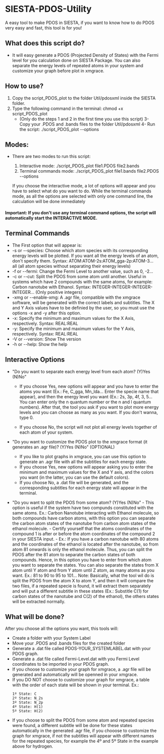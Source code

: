 # SIESTA-PDOS-Utility
A easy tool to make PDOS in SIESTA, if you want to know how to do PDOS very easy and fast, this tool is for you!

## What does this script do?
- It will easy generate a PDOS (Projected Density of States) with the Fermi level for you calculation done on SIESTA Package. You can also separate the energy levels of repeated atoms in your system and customize your graph before plot in xmgrace.

## **How to use?**
1. Copy the script_PDOS_plot to the folder Util/pdosxml inside the SIESTA folder.
2. Type the following command in the terminal: chmod +x script_PDOS_plot
   - (Only do the steps 1 and 2 in the first time you use this script)
 3- Copy your .PDOS and .bands files to the folder Util/pdosxml
 4- Run the script: ./script_PDOS_plot --options

## Modes:
- There are two modes to run this script:
   1. Interactive mode:
                   ./script_PDOS_plot file1.PDOS file2.bands
   2. Terminal commands mode:
                   ./script_PDOS_plot file1.bands file2.PDOS --options

   If you choose the interactive mode, a lot of options will appear and you
   have to select what do you want to do. While the terminal commands mode, as
   all the options are selected with only one command line, the calculation
   will be done immediately

####      Important: If you don't use any terminal command options, the script will automatically start the INTERACTIVE MODE.

## Terminal Commands

- The First option that will appear is:
- -s or --species:   Choose which atom species with its corresponding energy
                   levels will be plotted. If you want all the energy levels
                   of an atom, don't specify them.
                   Syntax: ATOM:ATOM-2s:ATOM_gga-2p:ATOM-3...
                           all (all atom species without separating their
                                energy levels)
-    -f or --fermi:     Change the Fermi Level to another value, such as 0, -2...
-    -c or --cut:       Split the PDOS from some atom until another. Useful in
                   systems which have 2 compounds with the same atoms, for
                   example: Carbon nanotube with Ethanol.
                   Syntax: INTEGER-INTEGER-INTEGER-INTEGER...
                   (Only positive integers)
-    -xmg or --enable-xmg:
                   A .agr file, compatible with the xmgrace software, will
                   be generated with the correct labels and subtitles.
                   The X and Y Axis values have to be definied by the user,
                   so you must use the options -x and -y after this option.
-    -x:              Specify the minimum and maximum values for the X Axis,
                   respectively.
                   Syntax: REAL:REAL
-    -y:              Specify the minimum and maximum values for the Y Axis,
                   respectively.
                   Syntax: REAL:REAL
-    -V or --version: Show The version
-    -h or --help: Show the help

## Interactive Options

- "Do you want to separate each energy level from each atom? (Y)Yes (N)No"

     - If you choose Yes, new options will appear and you have to enter the atoms you want (Ex.: Fe, C_gga, Mn_lda... Enter the specie name that appear), and then the energy level you want (Ex.: 2s, 3p, 4f, 3, 5... You can enter only the n quantum number or the n and l quantum numbers). After that, the tool you ask if you want to plot more energy levels and you can choose as many as you want. If you don't wanna, type 0.

     - If you choose No, the script will not plot all energy levels together of each atom of your system.

- "Do you want to customize the PDOS plot to the xmgrace format (it generates an .agr file)? (Y)Yes (N)No"
(OPTIONAL)
     - If you like to plot graphs in xmgrace, you can use this option to generate an .agr file with all the subtitles for each energy state.
     - If you choose Yes, new options will appear asking you to enter the minimum and maximum values for the X and Y axis, and the colors you want (in the latter, you can use the default colors). 
     - If you choose No, a .dat file will be generated, and the corresponding subtitles for each energy state will appear in the terminal.

- "Do you want to split the PDOS from some atom? (Y)Yes (N)No" 
      -  This option is useful if the system have two compunds constituted with the same atoms. Ex.: Carbon Nanotube interacting with Ethanol molecule, so both compounds have carbon atoms, with this option you can separate the carbon atom states of the nanotube from carbon atom states of the ethanol molecule. 
      - Certify yourself that the atoms coordinates of the compound 1 is after or before the atom coordinates of the compound 2 in your SIESTA input. 
            - Ex.: If you have a carbon nanotube with 80 atoms and the coordinates of the ethanol is located after the nanotube, so from atom 81 onwards is only the ethanol molecule. Thus, you can split the PDOS after the 81 atom to separate the carbon states of both compounds. 
Hence, in this option you have to enter from which atom you want to separate the states. You can also separate the states from X atom until Y atom and from Y atom until Z atom, as many atoms as you want. Ex.: 81 to 90 to 95 to 101...
Note: Basically, what the tool wil do is split the PDOS from the atom X to atom Y, and then it will compare the two files, if a repeated specie is found, it will extract them separately and will put a different subtitle in these states (Ex.: Substitle C(1) for carbon states of the nanotube and C(2) of the ethanol), the others states will be extracted normally.

## What will be done?
After you choose all the options you want, this tools will:
- Create a folder with your System Label
- Move your .PDOS and .bands files for the created folder
- Generate a .dat file called PDOS-YOUR_SYSTEMLABEL.dat with your PDOS graph.
- Generate a .dat file called Fermi-Level.dat with you Fermi Level coordinates to be imported in your PDOS graph.
- If you choose to customize your graph for xmgrace, a .agr file will be generated and automatically will be openned in your xmgrace.
- If you DO NOT choose to customize your graph for xmgrace, a table with the order of each state will be shown in your terminal. Ex.: 
    ```
    1º State: C
    2º State: N_2s
    3º State: N_2p
    4º State: H(1)
    5º State: H(2)
     ```
- If you choose to split the PDOS from some atom and repeated species were found, a different subtitle will be done for these states automatically in the generated .agr file, if you chooose to customize the graph for xmgrace, if not the subtitles will appear with different names for the repeated species, for example the 4º and 5º State in the example above for hydrogen.

